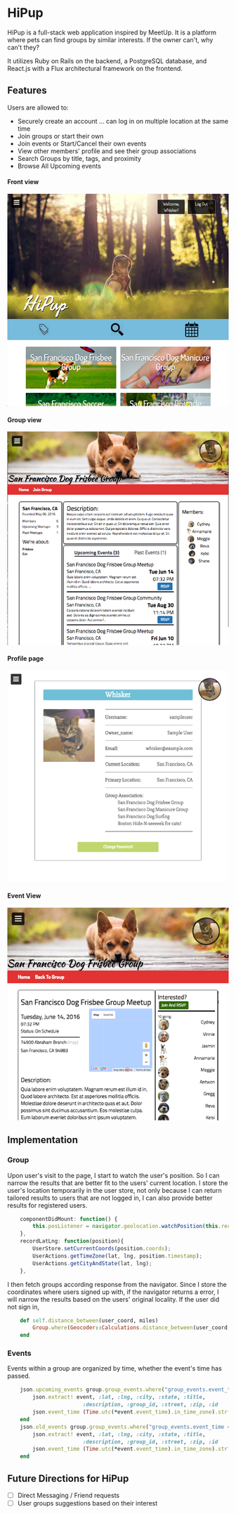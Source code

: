 # HiPup
HiPup is a full-stack web application inspired by MeetUp. It is a platform where pets can find groups by similar interests. If the owner can't, why can't they? 

It utilizes Ruby on Rails on the backend, a PostgreSQL database, and React.js with a Flux architectural framework on the frontend.

## Features 
Users are allowed to:

* Securely create an account
... can log in on multiple location at the same time
* Join groups or start their own
* Join events or Start/Cancel their own events
* View other members' profile and see their group associations
* Search Groups by title, tags, and proximity
* Browse All Upcoming events

#### Front view
![Front-page]

#### Group view
![Group-page]

#### Profile page
![Profile-page]

#### Event View
![Event-page]

## Implementation
### Group
Upon user's visit to the page, I start to watch the user's position. So I can narrow the results that are better fit to the users' current location. I store the user's location temporarily in the user store, not only because I can return tailored results to users that are not logged in, I can also provide better results for registered users.

```javascript
	componentDidMount: function() {
		this.posListener = navigator.geolocation.watchPosition(this.recordLatLng);
	},
	recordLatLng: function(position){
		UserStore.setCurrentCoords(position.coords);
		UserActions.getTimeZone(lat, lng, position.timestamp);
		UserActions.getCityAndState(lat, lng);
	},
```

I then fetch groups according response from the navigator. Since I store the coordinates where users signed up with, if the navigator returns a error, I will narrow the results based on the users' original locality. If the user did not sign in, 

```ruby
	def self.distance_between(user_coord, miles)
		Group.where(Geocoder::Calculations.distance_between(user_coord, [:lat, :lng]) < miles)
	end
```

### Events
Events within a group are organized by time, whether the event's time has passed.			

```ruby
	json.upcoming_events group.group_events.where("group_events.event_time > ? AND group_events.status = ?", Time.now, "SCHEDULED") do |event|
		json.extract! event, :lat, :lng, :city, :state, :title, 
						:description, :group_id, :street, :zip, :id
		json.event_time (Time.utc(*event.event_time).in_time_zone).strftime("%a %b %d || %I:%M %p")
	end
	json.old_events group.group_events.where("group_events.event_time <= ? OR group_events.status = ?", Time.now, "CANCEL") do |event|
		json.extract! event, :lat, :lng, :city, :state, :title, 
						:description, :group_id, :street, :zip, :id
		json.event_time (Time.utc(*event.event_time).in_time_zone).strftime("%a %b %d || %I:%M %p")
	end
```


## Future Directions for HiPup
- [ ] Direct Messaging / Friend requests
- [ ] User groups suggestions based on their interest

[Front-page]: ./docs/images/Front-page.png
[Group-page]: ./docs/images/Group-page.png
[Profile-page]: ./docs/images/profile-page.png
[Event-page]: ./docs/images/Event-page.png